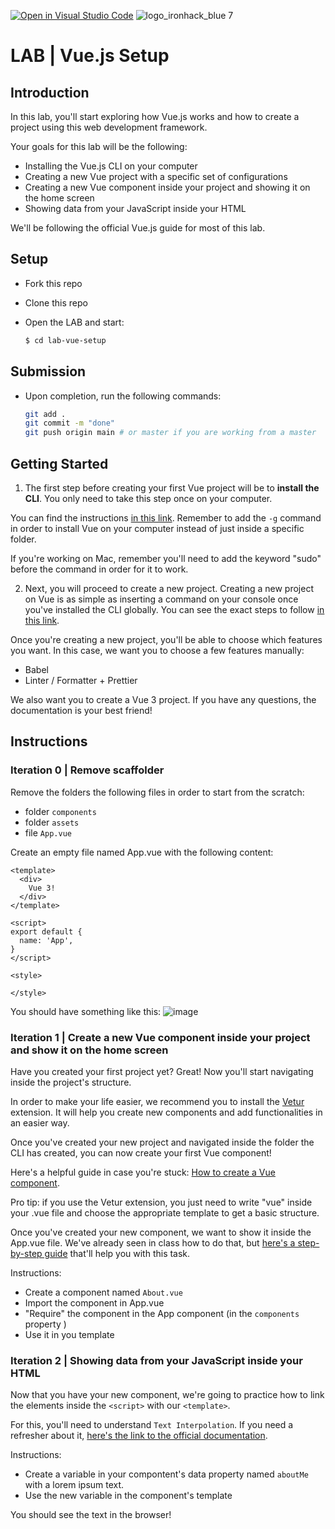 [![Open in Visual Studio Code](https://classroom.github.com/assets/open-in-vscode-c66648af7eb3fe8bc4f294546bfd86ef473780cde1dea487d3c4ff354943c9ae.svg)](https://classroom.github.com/online_ide?assignment_repo_id=8287287&assignment_repo_type=AssignmentRepo)
![logo_ironhack_blue 7](https://user-images.githubusercontent.com/23629340/40541063-a07a0a8a-601a-11e8-91b5-2f13e4e6b441.png)

# LAB | Vue.js Setup

## Introduction

In this lab, you'll start exploring how Vue.js works and how to create a project using this web development framework.

Your goals for this lab will be the following:

- Installing the Vue.js CLI on your computer
- Creating a new Vue project with a specific set of configurations
- Creating a new Vue component inside your project and showing it on the home screen
- Showing data from your JavaScript inside your HTML

We'll be following the official Vue.js guide for most of this lab.

## Setup

- Fork this repo
- Clone this repo
- Open the LAB and start:

  ```bash
  $ cd lab-vue-setup
  ```

## Submission

- Upon completion, run the following commands:

  ```bash
  git add .
  git commit -m "done"
  git push origin main # or master if you are working from a master
  ```

## Getting Started

<!-- Installing the CLI -->

1. The first step before creating your first Vue project will be to **install the CLI**. You only need to take this step once on your computer.

You can find the instructions [in this link](https://cli.vuejs.org/guide/installation.html). Remember to add the `-g` command in order to install Vue on your computer instead of just inside a specific folder.

If you're working on Mac, remember you'll need to add the keyword "sudo" before the command in order for it to work.

<!-- ## Create a new Vue project -->

2. Next, you will proceed to create a new project. Creating a new project on Vue is as simple as inserting a command on your console once you've installed the CLI globally. You can see the exact steps to follow [in this link](https://cli.vuejs.org/guide/installation.html).

Once you're creating a new project, you'll be able to choose which features you want. In this case, we want you to choose a few features manually:

- Babel
- Linter / Formatter + Prettier

We also want you to create a Vue 3 project. If you have any questions, the documentation is your best friend!

## Instructions

### Iteration 0 | Remove scaffolder

Remove the folders the following files in order to start from the scratch:

- folder `components`
- folder `assets`
- file `App.vue`

Create an empty file named App.vue with the following content: 

```
<template>
  <div>
    Vue 3!
  </div>
</template>

<script>
export default {
  name: 'App',
}
</script>

<style>

</style>

```

You should have something like this:
![image](https://user-images.githubusercontent.com/108828282/186917079-bfc29e92-0d22-43ba-82cc-3aec62695c14.png)


### Iteration 1 | Create a new Vue component inside your project and show it on the home screen

Have you created your first project yet? Great! Now you'll start navigating inside the project's structure.

In order to make your life easier, we recommend you to install the [Vetur](https://marketplace.visualstudio.com/items?itemName=octref.vetur) extension. It will help you create new components and add functionalities in an easier way.

Once you've created your new project and navigated inside the folder the CLI has created, you can now create your first Vue component!

Here's a helpful guide in case you're stuck: [How to create a Vue component](https://developer.mozilla.org/en-US/docs/Learn/Tools_and_testing/Client-side_JavaScript_frameworks/Vue_first_component).

Pro tip: if you use the Vetur extension, you just need to write "vue" inside your .vue file and choose the appropriate template to get a basic structure.

Once you've created your new component, we want to show it inside the App.vue file. We've already seen in class how to do that, but [here's a step-by-step guide](https://flaviocopes.com/vue-import-component/) that'll help you with this task.

Instructions:

- Create a component named `About.vue`
- Import the component in App.vue
- "Require" the component in the App component (in the `components` property )
- Use it in you template

### Iteration 2 | Showing data from your JavaScript inside your HTML

Now that you have your new component, we're going to practice how to link the elements inside the `<script>` with our `<template>`.

For this, you'll need to understand `Text Interpolation`. If you need a refresher about it, [here's the link to the official documentation](https://vuejs.org/guide/essentials/template-syntax.html#text-interpolation).

Instructions:

- Create a variable in your compontent's data property named `aboutMe` with a lorem ipsum text.
- Use the new variable in the component's template

You should see the text in the browser!
